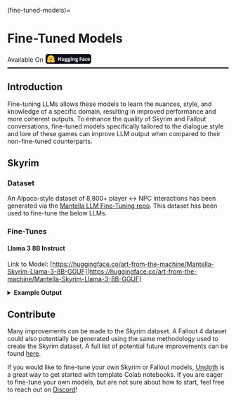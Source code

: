 (fine-tuned-models)=
# Fine-Tuned Models

<div style="display: flex; align-items: center;">
  <div style="flex: none; white-space: nowrap; text-align: right; padding-right: 5px;">
    Available On
  </div>
  <div>
    <a href="https://huggingface.co/art-from-the-machine/Mantella-Skyrim-Llama-3-8B-GGUF" target="_blank">
      <img src="../_static/img/hugging_face_link_transparent.png" alt="Hugging Face Banner that links to Mantella Fine-Tuned Models" style="max-width:25%;height:auto;">
    </a>
  </div>
</div> 

<hr style="border: 1px solid #505050; margin-top: 5px; margin-bottom: 15px;">

## Introduction
Fine-tuning LLMs allows these models to learn the nuances, style, and knowledge of a specific domain, resulting in improved performance and more coherent outputs.
To enhance the quality of Skyrim and Fallout conversations, fine-tuned models specifically tailored to the dialogue style and lore of these games can improve LLM output when compared to their non-fine-tuned counterparts.

## Skyrim

### Dataset
An Alpaca-style dataset of 8,800+ player <-> NPC interactions has been generated via the [Mantella LLM Fine-Tuning repo](https://github.com/art-from-the-machine/Mantella-LLM-Fine-Tuning). This dataset has been used to fine-tune the below LLMs.

### Fine-Tunes

#### Llama 3 8B Instruct
Link to Model: [https://huggingface.co/art-from-the-machine/Mantella-Skyrim-Llama-3-8B-GGUF](https://huggingface.co/art-from-the-machine/Mantella-Skyrim-Llama-3-8B-GGUF)

<details>
<summary><b>Example Output</b></summary>

```json
[
    {
        "role": "assistant",
        "content": "Ah, welcome to The Bannered Mare! Have a seat by the fire, and I'll have one of the barmaids bring you a pint of our finest ale. What brings you to Whiterun today?"
    },
    {
        "role": "user",
        "content": "What's life like in Whiterun?"
    },
    {
        "role": "assistant",
        "content": "Life in Whiterun is good, thank you for asking. The Jarl's been doing a fine job of keeping the city prosperous. Of course, there's always something going on, whether it's the Companions looking for new members or the Thieves Guild trying to... well, steal things. But overall, it's a good place to live."
    },
    {
        "role": "user",
        "content": "What do you think about the civil war in Skyrim?"
    },
    {
        "role": "assistant",
        "content": "The civil war? Well, I think it's a shame, to be honest. I've got friends on both sides of the conflict, and it's hard to see them fighting each other. But I suppose it's not my place to say who's right or wrong. I just hope it ends soon and we can all get back to living our lives in peace."
    },
    {
        "role": "user",
        "content": "I'm looking for work. Got any leads?"
    },
    {
        "role": "assistant",
        "content": "Work, you say? Well, the city's always looking for people to help with the harvest, and the Jarl's guards could use some extra hands. If you're looking for something more... adventurous, you might want to talk to the Companions. They're always looking for new members to join their ranks. Just be warned, though - it's not for the faint of heart."
    },
    {
        "role": "user",
        "content": "I'm looking for an Elder Scroll. Do you know anything about them?"
    },
    {
        "role": "assistant",
        "content": "Elder Scrolls? Ah, yes... I've heard rumors about those ancient artifacts. Some say they hold the secrets of the world, while others claim they're cursed. I don't know much about them, but I've heard that the Greybeards in the mountains might know more. They're a reclusive bunch, but if you're willing to brave the wilderness, you might be able to learn something from them."
    }
]
```
</details>

## Contribute
Many improvements can be made to the Skyrim dataset. A Fallout 4 dataset could also potentially be generated using the same methodology used to create the Skyrim dataset. A full list of potential future improvements can be found [here](https://github.com/art-from-the-machine/Mantella-LLM-Fine-Tuning#future-work).

If you would like to fine-tune your own Skyrim or Fallout models, [Unsloth](https://unsloth.ai/) is a great way to get started with template Colab notebooks. If you are eager to fine-tune your own models, but are not sure about how to start, feel free to reach out on [Discord](https://discord.gg/Q4BJAdtGUE)!
